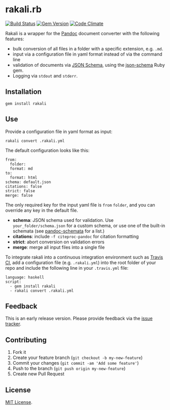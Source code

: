 rakali.rb
=========

[![Build Status](https://travis-ci.org/rakali/rakali.rb.svg)](https://travis-ci.org/rakali/rakali.rb)
[![Gem Version](https://badge.fury.io/rb/rakali.svg)](http://badge.fury.io/rb/rakali)
[![Code Climate](https://codeclimate.com/github/rakali/rakali.rb.png)](https://codeclimate.com/github/rakali/rakali.rb)

Rakali is a wrapper for the [Pandoc](http://johnmacfarlane.net/pandoc/) document converter with the following features:

* bulk conversion of all files in a folder with a specific extension, e.g. `.md`.
* input via a configuration file in yaml format instead of via the command line
* validation of documents via [JSON Schema](http://json-schema.org/), using the [json-schema](https://github.com/hoxworth/json-schema) Ruby gem.
* Logging via `stdout` and `stderr`.

## Installation

```
gem install rakali
```

## Use

Provide a configuration file in yaml format as input:

```
rakali convert .rakali.yml
```

The default configuration looks like this:

```
from:
  folder:
  format: md
to:
  format: html
schema: default.json
citations: false
strict: false
merge: false
```

The only required key for the input yaml file is `from` `folder`, and you can override any key in the default file.

* **schema**: JSON schema used for validation. Use `your_folder/schema.json` for a custom schema, or use one of the built-in schemata (see [pandoc-schemata](https://github.com/rakali/pandoc-schemata) for a list.)
* **citations**: include `-f citeproc-pandoc` for citation formatting
* **strict**: abort conversion on validation errors
* **merge**: merge all input files into a single file

To integrate rakali into a continuous integration environment such as [Travis CI](https://travis-ci.org), add a configuration file (e.g. `.rakali.yml`) into the root folder of your repo and include the following line in your `.travis.yml` file:

```
language: haskell
script:
  - gem install rakali
  - rakali convert .rakali.yml
```

## Feedback

This is an early release version. Please provide feedback via the [issue tracker](https://github.com/rakali/rakali.rb/issues).

## Contributing

1. Fork it
2. Create your feature branch (`git checkout -b my-new-feature`)
3. Commit your changes (`git commit -am 'Add some feature'`)
4. Push to the branch (`git push origin my-new-feature`)
5. Create new Pull Request

## License
[MIT License](LICENSE).
